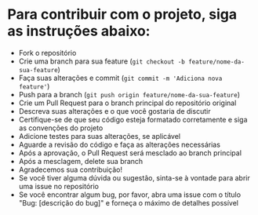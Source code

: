 # Para contribuir com o projeto, siga as instruções abaixo:

- Fork o repositório
- Crie uma branch para sua feature (`git checkout -b feature/nome-da-sua-feature`)
- Faça suas alterações e commit (`git commit -m 'Adiciona nova feature'`)
- Push para a branch (`git push origin feature/nome-da-sua-feature`)
- Crie um Pull Request para o branch principal do repositório original
- Descreva suas alterações e o que você gostaria de discutir
- Certifique-se de que seu código esteja formatado corretamente e siga as convenções do projeto
- Adicione testes para suas alterações, se aplicável
- Aguarde a revisão do código e faça as alterações necessárias
- Após a aprovação, o Pull Request será mesclado ao branch principal
- Após a mesclagem, delete sua branch
- Agradecemos sua contribuição!
- Se você tiver alguma dúvida ou sugestão, sinta-se à vontade para abrir uma issue no repositório
- Se você encontrar algum bug, por favor, abra uma issue com o título "Bug: [descrição do bug]" e forneça o máximo de detalhes possível